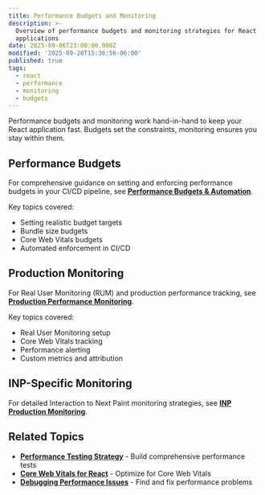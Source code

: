 ```yaml
---
title: Performance Budgets and Monitoring
description: >-
  Overview of performance budgets and monitoring strategies for React
  applications
date: 2025-09-06T23:00:00.000Z
modified: '2025-09-20T15:36:56-06:00'
published: true
tags:
  - react
  - performance
  - monitoring
  - budgets
---
```


Performance budgets and monitoring work hand-in-hand to keep your React application fast. Budgets set the constraints, monitoring ensures you stay within them.

## Performance Budgets

For comprehensive guidance on setting and enforcing performance budgets in your CI/CD pipeline, see **[Performance Budgets & Automation](./performance-budgets-and-automation.md)**.

Key topics covered:

- Setting realistic budget targets
- Bundle size budgets
- Core Web Vitals budgets
- Automated enforcement in CI/CD

## Production Monitoring

For Real User Monitoring (RUM) and production performance tracking, see **[Production Performance Monitoring](./production-performance-monitoring.md)**.

Key topics covered:

- Real User Monitoring setup
- Core Web Vitals tracking
- Performance alerting
- Custom metrics and attribution

## INP-Specific Monitoring

For detailed Interaction to Next Paint monitoring strategies, see **[INP Production Monitoring](./inp-production-monitoring.md)**.

## Related Topics

- **[Performance Testing Strategy](./performance-testing-strategy.md)** - Build comprehensive performance tests
- **[Core Web Vitals for React](./core-web-vitals-for-react.md)** - Optimize for Core Web Vitals
- **[Debugging Performance Issues](./debugging-performance-issues.md)** - Find and fix performance problems
